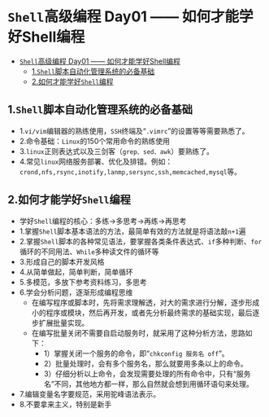 <!--
 * @Author: herhan
 * @Date: 2020-08-21 11:00:24
 * @LastEditTime: 2020-08-21 13:58:32
 * @LastEditors: Please set LastEditors
 * @Description: In User Settings Edit
 * @FilePath: \github\shell 编程实战（高级编程）\Day01.md
--> 
# `Shell`高级编程 Day01 —— 如何才能学好Shell编程

<!-- TOC -->

- [`Shell`高级编程 Day01 —— 如何才能学好Shell编程](#shell高级编程-day01--如何才能学好shell编程)
  - [1.`Shell`脚本自动化管理系统的必备基础](#1shell脚本自动化管理系统的必备基础)
  - [2.如何才能学好`Shell`编程](#2如何才能学好shell编程)

<!-- /TOC -->

## 1.`Shell`脚本自动化管理系统的必备基础
* 1.`vi/vim`编辑器的熟练使用，`SSH`终端及“`.vimrc`”的设置等等需要熟悉了。
* 2.命令基础：`Linux`的150个常用命令的熟练使用
* 3.`linux`正则表达式以及三剑客（`grep、sed、awk`）要熟练了。
* 4.常见`linux`网络服务部署、优化及排错。例如：`crond,nfs,rsync,inotify,lanmp,sersync,ssh,memcached,mysql`等。

## 2.如何才能学好`Shell`编程
* 学好`Shell`编程的核心：多练->多思考->再练->再思考
* 1.掌握`Shell`脚本基本语法的方法，最简单有效的方法就是将语法敲`n+1`遍
* 2.掌握`Shell`脚本的各种常见语法，要掌握各类条件表达式、`if`多种判断、`for`循环的不同用法、`While`多种读文件的循环等
* 3.形成自己的脚本开发风格
* 4.从简单做起，简单判断，简单循环
* 5.多模范，多放下参考资料练习，多思考
* 6.学会分析问题，逐渐形成编程思维
  * 在编写程序或脚本时，先将需求理解透，对大的需求进行分解，逐步形成小的程序或模块，然后再开发，或者先分析最终需求的基础实现，最后逐步扩展批量实现。
  * 在编写批量关闭不需要自启动服务时，就采用了这种分析方法，思路如下：
    * 1）掌握关闭一个服务的命令，即“`chkconfig 服务名 off`”。
    * 2）批量处理时，会有多个服务名，那么就要用多条以上的命令。
    * 3）仔细分析以上命令，会发现需要处理的所有命令中，只有“服务名”不同，其他地方都一样，那么自然就会想到用循环语句来处理。
* 7.编辑变量名字要规范，采用驼峰语法表示。
* 8.不要拿来主义，特别是新手